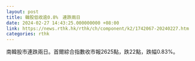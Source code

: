 ```yaml
---
layout: post
title: 韓股低收逾0.8%　連跌兩日
date: 2024-02-27 14:43:25.000000000 +08:00
link: https://news.rthk.hk/rthk/ch/component/k2/1742067-20240227.htm
categories: rthk
---
```


南韓股市連跌兩日。首爾綜合指數收市報2625點，跌22點，跌幅0.83%。

